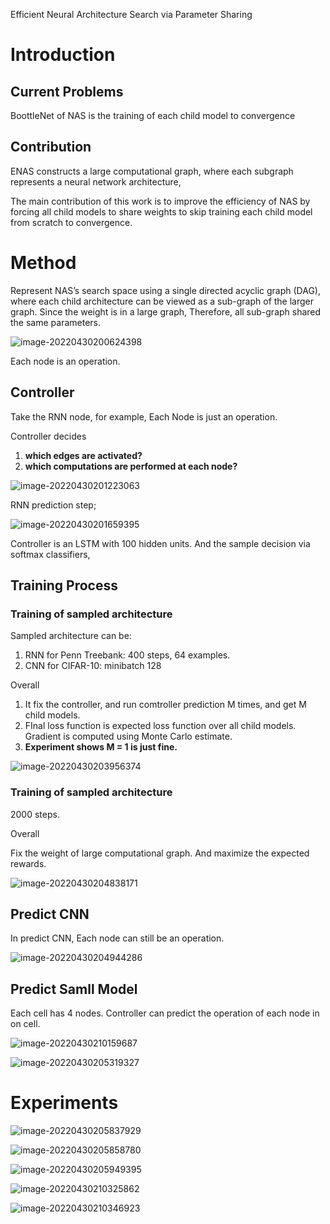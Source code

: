 Efficient Neural Architecture Search via Parameter Sharing

# Introduction

## Current Problems

BoottleNet of NAS is the training of each child model to convergence

## Contribution

ENAS constructs a large computational graph, where each subgraph represents a neural network architecture, 

The main contribution of this work is to improve the efficiency of NAS by forcing all child models to share weights to skip training each child model from scratch to convergence.

# Method

Represent NAS’s search space using a single directed acyclic graph (DAG), where each child architecture can be viewed as a sub-graph of the larger graph. Since the weight is in a large graph, Therefore, all sub-graph shared the same parameters.

![image-20220430200624398](imgs/image-20220430200624398.png)

Each node is an operation. 

## Controller

Take the RNN node, for example, Each Node is just an operation. 

Controller decides 

1. **which edges are activated?**
2. **which computations are performed at each node?**

![image-20220430201223063](imgs/image-20220430201223063.png)

RNN prediction step;

![image-20220430201659395](imgs/image-20220430201659395.png)

Controller is an LSTM with 100 hidden units. And the sample decision via softmax classifiers,

## Training Process

### Training of sampled architecture

Sampled architecture can be:

1. RNN for Penn Treebank:  400 steps, 64 examples. 
2. CNN for CIFAR-10:  minibatch 128

Overall

1. It fix the controller, and run comtroller prediction M times, and get M child models. 
2. FInal loss function is expected loss function over all child models. Gradient is computed using Monte Carlo estimate. 
3. **Experiment shows M = 1 is just fine.** 

![image-20220430203956374](imgs/image-20220430203956374.png)

### Training of sampled architecture

2000 steps.

Overall

Fix the weight of large computational graph. And maximize the expected rewards.

![image-20220430204838171](imgs/image-20220430204838171.png)

## Predict CNN 

In predict CNN, Each node can still be an operation. 

![image-20220430204944286](imgs/image-20220430204944286.png)

## Predict Samll Model

Each cell has 4 nodes. Controller can predict the operation of each node in on cell. 

![image-20220430210159687](imgs/image-20220430210159687.png)

![image-20220430205319327](imgs/image-20220430205319327.png)

# Experiments

![image-20220430205837929](imgs/image-20220430205837929.png)

![image-20220430205858780](imgs/image-20220430205858780.png)

![image-20220430205949395](imgs/image-20220430205949395.png)

![image-20220430210325862](imgs/image-20220430210325862.png)

![image-20220430210346923](imgs/image-20220430210346923.png)

